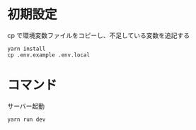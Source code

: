 # 初期設定

cp で環境変数ファイルをコピーし、不足している変数を追記する
```
yarn install
cp .env.example .env.local
```

# コマンド

サーバー起動
```
yarn run dev
```
